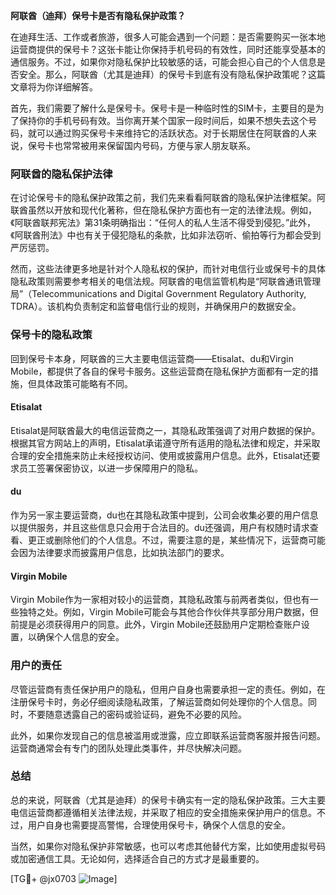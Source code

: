 **阿联酋（迪拜）保号卡是否有隐私保护政策？**

在迪拜生活、工作或者旅游，很多人可能会遇到一个问题：是否需要购买一张本地运营商提供的保号卡？这张卡能让你保持手机号码的有效性，同时还能享受基本的通信服务。不过，如果你对隐私保护比较敏感的话，可能会担心自己的个人信息是否安全。那么，阿联酋（尤其是迪拜）的保号卡到底有没有隐私保护政策呢？这篇文章将为你详细解答。

首先，我们需要了解什么是保号卡。保号卡是一种临时性的SIM卡，主要目的是为了保持你的手机号码有效。当你离开某个国家一段时间后，如果不想失去这个号码，就可以通过购买保号卡来维持它的活跃状态。对于长期居住在阿联酋的人来说，保号卡也常常被用来保留国内号码，方便与家人朋友联系。

### 阿联酋的隐私保护法律

在讨论保号卡的隐私保护政策之前，我们先来看看阿联酋的隐私保护法律框架。阿联酋虽然以开放和现代化著称，但在隐私保护方面也有一定的法律法规。例如，《阿联酋联邦宪法》第31条明确指出：“任何人的私人生活不得受到侵犯。”此外，《阿联酋刑法》中也有关于侵犯隐私的条款，比如非法窃听、偷拍等行为都会受到严厉惩罚。

然而，这些法律更多地是针对个人隐私权的保护，而针对电信行业或保号卡的具体隐私政策则需要参考相关的电信法规。阿联酋的电信监管机构是“阿联酋通讯管理局”（Telecommunications and Digital Government Regulatory Authority, TDRA）。该机构负责制定和监督电信行业的规则，并确保用户的数据安全。

### 保号卡的隐私政策

回到保号卡本身，阿联酋的三大主要电信运营商——Etisalat、du和Virgin Mobile，都提供了各自的保号卡服务。这些运营商在隐私保护方面都有一定的措施，但具体政策可能略有不同。

#### Etisalat
Etisalat是阿联酋最大的电信运营商之一，其隐私政策强调了对用户数据的保护。根据其官方网站上的声明，Etisalat承诺遵守所有适用的隐私法律和规定，并采取合理的安全措施来防止未经授权访问、使用或披露用户信息。此外，Etisalat还要求员工签署保密协议，以进一步保障用户的隐私。

#### du
作为另一家主要运营商，du也在其隐私政策中提到，公司会收集必要的用户信息以提供服务，并且这些信息只会用于合法目的。du还强调，用户有权随时请求查看、更正或删除他们的个人信息。不过，需要注意的是，某些情况下，运营商可能会因为法律要求而披露用户信息，比如执法部门的要求。

#### Virgin Mobile
Virgin Mobile作为一家相对较小的运营商，其隐私政策与前两者类似，但也有一些独特之处。例如，Virgin Mobile可能会与其他合作伙伴共享部分用户数据，但前提是必须获得用户的同意。此外，Virgin Mobile还鼓励用户定期检查账户设置，以确保个人信息的安全。

### 用户的责任

尽管运营商有责任保护用户的隐私，但用户自身也需要承担一定的责任。例如，在注册保号卡时，务必仔细阅读隐私政策，了解运营商如何处理你的个人信息。同时，不要随意透露自己的密码或验证码，避免不必要的风险。

此外，如果你发现自己的信息被滥用或泄露，应立即联系运营商客服并报告问题。运营商通常会有专门的团队处理此类事件，并尽快解决问题。

### 总结

总的来说，阿联酋（尤其是迪拜）的保号卡确实有一定的隐私保护政策。三大主要电信运营商都遵循相关法律法规，并采取了相应的安全措施来保护用户的信息。不过，用户自身也需要提高警惕，合理使用保号卡，确保个人信息的安全。

当然，如果你对隐私保护非常敏感，也可以考虑其他替代方案，比如使用虚拟号码或加密通信工具。无论如何，选择适合自己的方式才是最重要的。

[TG💪+ @jx0703 ![Image](https://github.com/user-attachments/assets/dbca1d08-cadb-493c-b0ec-ad6f7a83f270)]
